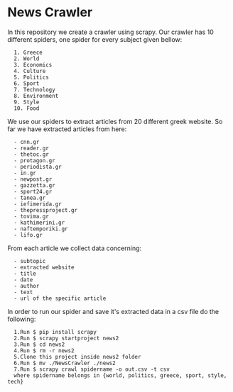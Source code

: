 # News Crawler
In this repository we create a crawler using scrapy.
Our crawler has 10 different spiders, one spider for every subject given bellow:
```
  1. Greece
  2. World
  3. Economics
  4. Culture
  5. Politics
  6. Sport
  7. Technology
  8. Environment
  9. Style
  10. Food
```
We use our spiders to extract articles from 20 different greek website. So far we have extracted articles from here:
```
  - cnn.gr
  - reader.gr
  - thetoc.gr
  - protagon.gr
  - periodista.gr
  - in.gr
  - newpost.gr
  - gazzetta.gr
  - sport24.gr
  - tanea.gr
  - iefimerida.gr
  - thepressproject.gr
  - tovima.gr
  - kathimerini.gr
  - naftemporiki.gr
  - lifo.gr
```
From each article we collect data concerning:
```
  - subtopic
  - extracted website
  - title
  - date
  - author
  - text
  - url of the specific article
```
In order to run our spider and save it's extracted data in a csv file do the following:
```
  1.Run $ pip install scrapy
  2.Run $ scrapy startproject news2
  3.Run $ cd news2
  4.Run $ rm -r news2
  5.Clone this project inside news2 folder
  6.Run $ mv ./NewsCrawler ./news2
  7.Run $ scrapy crawl spidername -o out.csv -t csv
  where spidername belongs in {world, politics, greece, sport, style, tech}
```

